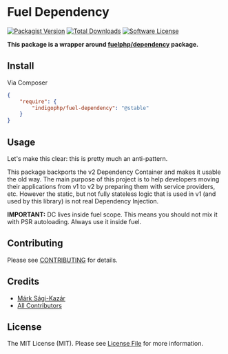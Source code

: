 # Fuel Dependency

[![Packagist Version](https://img.shields.io/packagist/v/indigophp/fuel-dependency.svg?style=flat-square)](https://packagist.org/packages/indigophp/fuel-dependency)
[![Total Downloads](https://img.shields.io/packagist/dt/indigophp/fuel-dependency.svg?style=flat-square)](https://packagist.org/packages/indigophp/fuel-dependency)
[![Software License](https://img.shields.io/badge/license-MIT-brightgreen.svg?style=flat-square)](LICENSE.md)

**This package is a wrapper around [fuelphp/dependency](https://github.com/fuelphp/dependency) package.**


## Install

Via Composer

``` json
{
    "require": {
        "indigophp/fuel-dependency": "@stable"
    }
}
```


## Usage

Let's make this clear: this is pretty much an anti-pattern.

This package backports the v2 Dependency Container and makes it usable the old way. The main purpose of this project is to help developers moving their applications from v1 to v2 by preparing them with service providers, etc. However the static, but not fully stateless logic that is used in v1 (and used by this library) is not real Dependency Injection.

**IMPORTANT:** DC lives inside fuel scope. This means you should not mix it with PSR autoloading. Always use it inside fuel.


## Contributing

Please see [CONTRIBUTING](https://github.com/indigophp/fuel-dependency/blob/develop/CONTRIBUTING.md) for details.


## Credits

- [Márk Sági-Kazár](https://github.com/sagikazarmark)
- [All Contributors](https://github.com/indigophp/fuel-dependency/contributors)


## License

The MIT License (MIT). Please see [License File](https://github.com/indigophp/fuel-dependency/blob/develop/LICENSE) for more information.
